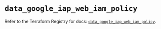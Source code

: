 # `data_google_iap_web_iam_policy`

Refer to the Terraform Registry for docs: [`data_google_iap_web_iam_policy`](https://registry.terraform.io/providers/hashicorp/google/5.22.0/docs/data-sources/iap_web_iam_policy).
